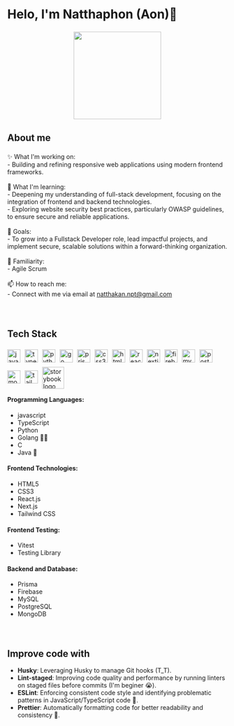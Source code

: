 <h1 align="left">Helo, I'm Natthaphon (Aon)👋</h1>

###

<div align="center">
  <img height="200" src="https://cdn.pixabay.com/animation/2022/12/05/15/23/15-23-06-837_512.gif"  />
</div>

###

<h2 align="left">About me</h2>

###

<p align="left">✨ What I'm working on: <br>- Building and refining responsive web applications using modern frontend frameworks.<br><br>🌱 What I'm learning:<br>     - Deepening my understanding of full-stack development, focusing on the integration of frontend and backend technologies.<br>- Exploring website security best practices, particularly OWASP guidelines, to ensure secure and reliable applications.<br><br>🎯 Goals: <br>- To grow into a Fullstack Developer role, lead impactful projects, and implement secure, scalable solutions within a forward-thinking organization.<br><br>🧠 Familiarity: <br>- Agile Scrum <br><br>📫 How to reach me: <br> - Connect with me via email at <a href="mailto:someone@example.com">natthakan.npt@gmail.com</a></p>


###
<br/>

<h2 align="left">Tech Stack</h2>

###

<div style="display: flex; align-items: center; gap: 10px; flex-wrap: wrap;">
  <img src="https://cdn.jsdelivr.net/gh/devicons/devicon/icons/javascript/javascript-original.svg" height="30" alt="javascript logo"  />
  <img src="https://cdn.jsdelivr.net/gh/devicons/devicon/icons/typescript/typescript-original.svg" height="30" alt="typescript logo"  />
  <img src="https://cdn.jsdelivr.net/gh/devicons/devicon/icons/python/python-original.svg" height="30" alt="python logo"  />
  <img src="https://cdn.jsdelivr.net/gh/devicons/devicon/icons/go/go-original.svg" height="30" alt="go logo"  />
  <img src="https://cdn.icon-icons.com/icons2/2107/PNG/512/file_type_light_prisma_icon_130444.png" height="30" alt="prisma logo"  />
  <img src="https://cdn.jsdelivr.net/gh/devicons/devicon/icons/css3/css3-original.svg" height="30" alt="css3 logo"  />
  <img src="https://cdn.jsdelivr.net/gh/devicons/devicon/icons/html5/html5-original.svg" height="30" alt="html5 logo"  />
  <img src="https://cdn.jsdelivr.net/gh/devicons/devicon/icons/react/react-original.svg" height="30" alt="react logo"  />
  <img src="https://cdn.jsdelivr.net/gh/devicons/devicon/icons/nextjs/nextjs-original.svg" height="30" alt="nextjs logo"  />
  <img src="https://cdn.jsdelivr.net/gh/devicons/devicon/icons/firebase/firebase-plain.svg" height="30" alt="firebase logo"  />
  <img src="https://cdn.jsdelivr.net/gh/devicons/devicon/icons/mysql/mysql-original.svg" height="30" alt="mysql logo"  />
  <img src="https://cdn.jsdelivr.net/gh/devicons/devicon/icons/postgresql/postgresql-original.svg" height="30" alt="postgresql logo"  />
  <img src="https://cdn.jsdelivr.net/gh/devicons/devicon/icons/mongodb/mongodb-original.svg" height="30" alt="mongodb logo"  />
  <img src="https://upload.wikimedia.org/wikipedia/commons/d/d5/Tailwind_CSS_Logo.svg" height="30" alt="tailwindcss logo"  />
 <img src="https://user-images.githubusercontent.com/18430599/38112659-491f9112-3368-11e8-8b65-1725f19a61fa.png" height="50" alt="storybook logo" style=" margin-bottom: -3px;"  />
</div>



#### Programming Languages:
- javascript  
- TypeScript  
- Python 
- Golang 👶🏻  
- C 
- Java 🥲  
#### Frontend Technologies:
- HTML5 
- CSS3
- React.js
- Next.js
- Tailwind CSS

#### Frontend Testing:
- Vitest
- Testing Library
  
#### Backend and Database:

- Prisma 
- Firebase 
- MySQL  
- PostgreSQL  
- MongoDB 


###
<br/>
<h2 align="left">Improve code with</h2>

<p align="left">
  
- **Husky**: Leveraging Husky to manage Git hooks (T_T).
- **Lint-staged**: Improving code quality and performance by running linters on staged files before commits (I'm beginer 😭).
- **ESLint**: Enforcing consistent code style and identifying problematic patterns in JavaScript/TypeScript code 🥲.
- **Prettier**: Automatically formatting code for better readability and consistency 🚀.
</p>

###

<br clear="both">

###
